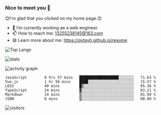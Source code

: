 ### Nice to meet you 👋

😊I'm glad that you clicked on my home page.😊

- 🔭 I’m currently working ae a web engineer.
- 📫 How to reach me: 13255238145@163.com
- 😄 Learn more about me: https://qytayh.github.io/resume

![Top Langs](https://github-readme-stats.vercel.app/api/top-langs?username=qytayh) 

![stats](https://github-readme-stats.vercel.app/api?username=qytayh&show_icons=true&theme=radical&layout=compact)
	
![activity graph](https://activity-graph.herokuapp.com/graph?username=qytayh&theme=dracula)

<!--START_SECTION:waka-->

```text
JavaScript        8 hrs 57 mins   ██████████████████░░░░░░░   71.63 %
Vue.js            1 hr 56 mins    ████░░░░░░░░░░░░░░░░░░░░░   15.57 %
LESS              40 mins         █▒░░░░░░░░░░░░░░░░░░░░░░░   05.36 %
TypeScript        24 mins         ▓░░░░░░░░░░░░░░░░░░░░░░░░   03.21 %
Markdown          14 mins         ▒░░░░░░░░░░░░░░░░░░░░░░░░   01.99 %
JSON              6 mins          ▒░░░░░░░░░░░░░░░░░░░░░░░░   00.89 %
```

<!--END_SECTION:waka-->

![visitors](https://visitor-badge.glitch.me/badge?page_id=qytayh)


<!--
**qytayh/qytayh** is a ✨ _special_ ✨ repository because its `README.md` (this file) appears on your GitHub profile.

Here are some ideas to get you started:

- 🔭 I’m currently working on ...
- 🌱 I’m currently learning ...
- 👯 I’m looking to collaborate on ...
- 🤔 I’m looking for help with ...
- 💬 Ask me about ...
- 📫 How to reach me: ...
- 😄 Pronouns: ...
- ⚡ Fun fact: ...
-->
